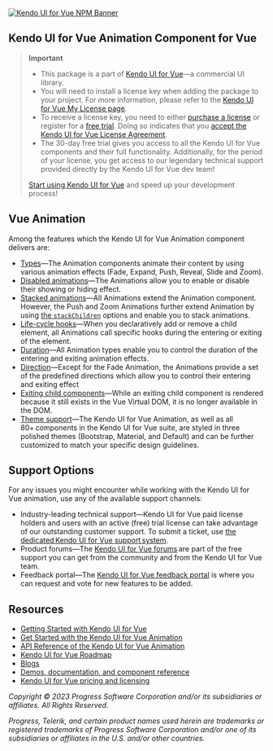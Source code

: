 <a href="https://www.telerik.com/kendo-vue-ui/?utm_medium=referral&utm_source=npm&utm_campaign=kendo-ui-vue-trial-npm-animation&utm_content=banner" target="_blank">
<img src="https://www.telerik.com/kendo-vue-ui/npm-banner.svg" alt="Kendo UI for Vue NPM Banner">
</a>


## Kendo UI for Vue Animation Component for Vue	

> **Important**
> * This package is а part of [Kendo UI for Vue](https://www.telerik.com/kendo-vue-ui/?utm_medium=referral&utm_source=npm&utm_campaign=kendo-ui-vue-trial-npm-animation)&mdash;a commercial UI library.
> * You will need to install a license key when adding the package to your project. For more information, please refer to the [Kendo UI for Vue My License page](https://www.telerik.com/kendo-vue-ui/my-license/?utm_medium=referral&utm_source=npm&utm_campaign=kendo-ui-vue-trial-npm-animation).
> * To receive a license key, you need to either [purchase a license](https://www.telerik.com/purchase/kendo-ui/?utm_medium=referral&utm_source=npm&utm_campaign=kendo-ui-vue-trial-npm-animation) or register for a [free trial](https://www.telerik.com/download-login-v2-kendo-vue-ui?utm_medium=referral&utm_source=npm&utm_campaign=kendo-ui-vue-trial-npm-animation). Doing so indicates that you [accept the Kendo UI for Vue License Agreement](https://www.telerik.com/purchase/license-agreement/kendo-ui?utm_medium=referral&utm_source=npm&utm_campaign=kendo-ui-vue-trial-npm-animation).
> * The 30-day free trial gives you access to all the Kendo UI for Vue components and their full functionality. Additionally, for the period of your license, you get access to our legendary technical support provided directly by the Kendo UI for Vue dev team!
>
> [Start using Kendo UI for Vue](https://www.telerik.com/download-login-v2-kendo-vue-ui?utm_medium=referral&utm_source=npm&utm_campaign=kendo-ui-vue-trial-npm-animation) and speed up your development process!

## Vue Animation	

Among the features which the Kendo UI for Vue Animation component delivers are:	

* [Types](https://www.telerik.com/kendo-vue-ui/components/animation/types/?utm_medium=referral&utm_source=npm&utm_campaign=kendo-ui-vue-trial-npm-animation)&mdash;The Animation components animate their content by using various animation effects (Fade, Expand, Push, Reveal, Slide and Zoom).	
* [Disabled animations](https://www.telerik.com/kendo-vue-ui/components/animation/disabled-state/?utm_medium=referral&utm_source=npm&utm_campaign=kendo-ui-vue-trial-npm-animation)&mdash;The Animations allow you to enable or disable their showing or hiding effect.	
* [Stacked animations](https://www.telerik.com/kendo-vue-ui/components/animation/stacked/?utm_medium=referral&utm_source=npm&utm_campaign=kendo-ui-vue-trial-npm-animation)&mdash;All Animations extend the Animation component. However, the Push and Zoom Animations further extend Animation by using [the `stackChildren`](https://www.telerik.com/kendo-vue-ui/components/animation/api/PushProps/#toc-stackchildren/?utm_medium=referral&utm_source=npm&utm_campaign=kendo-ui-vue-trial-npm-animation) options and enable you to stack animations.	
* [Life-cycle hooks](https://www.telerik.com/kendo-vue-ui/components/animation/hooks/?utm_medium=referral&utm_source=npm&utm_campaign=kendo-ui-vue-trial-npm-animation)&mdash;When you declaratively add or remove a child element, all Animations call specific hooks during the entering or exiting of the element.	
* [Duration](https://www.telerik.com/kendo-vue-ui/components/animation/duration/?utm_medium=referral&utm_source=npm&utm_campaign=kendo-ui-vue-trial-npm-animation)&mdash;All Animation types enable you to control the duration of the entering and exiting animation effects.	
* [Direction](https://www.telerik.com/kendo-vue-ui/components/animation/direction/?utm_medium=referral&utm_source=npm&utm_campaign=kendo-ui-vue-trial-npm-animation)&mdash;Except for the Fade Animation, the Animations provide a set of the predefined directions which allow you to control their entering and exiting effect	
* [Exiting child components](https://www.telerik.com/kendo-vue-ui/components/animation/exiting-components/?utm_medium=referral&utm_source=npm&utm_campaign=kendo-ui-vue-trial-npm-animation)&mdash;While an exiting child component is rendered because it still exists in the Vue Virtual DOM, it is no longer available in the DOM.	
* [Theme support](https://www.telerik.com/kendo-vue-ui/components/styling/?utm_medium=referral&utm_source=npm&utm_campaign=kendo-ui-vue-trial-npm-animation)&mdash;The Kendo UI for Vue Animation, as well as all 80+ components in the Kendo UI for Vue suite, are styled in three polished themes (Bootstrap, Material, and Default) and can be further customized to match your specific design guidelines.	

## Support Options	

For any issues you might encounter while working with the Kendo UI for Vue animation, use any of the available support channels:	

* Industry-leading technical support&mdash;Kendo UI for Vue paid license holders and users with an active (free) trial license can take advantage of our outstanding customer support. To submit a ticket, use [the dedicated Kendo UI for Vue support system](https://www.telerik.com/account/support-tickets?utm_medium=referral&utm_source=npm&utm_campaign=kendo-ui-vue-trial-npm-all).	
* Product forums&mdash;The [Kendo UI for Vue forums](https://www.telerik.com/forums/kendo-ui-vue?utm_medium=referral&utm_source=npm&utm_campaign=kendo-ui-vue-trial-npm-all) are part of the free support you can get from the community and from the Kendo UI for Vue team.	
* Feedback portal&mdash;The [Kendo UI for Vue feedback portal](https://feedback.telerik.com/kendo-vue-ui?utm_medium=referral&utm_source=npm&utm_campaign=kendo-ui-vue-trial-npm-all) is where you can request and vote for new features to be added.	

## Resources	

* [Getting Started with Kendo UI for Vue](https://www.telerik.com/kendo-vue-ui/getting-started/?utm_medium=referral&utm_source=npm&utm_campaign=kendo-ui-vue-trial-npm-animation)	
* [Get Started with the Kendo UI for Vue Аnimation](https://www.telerik.com/kendo-vue-ui/components/animation/?utm_medium=referral&utm_source=npm&utm_campaign=kendo-ui-vue-trial-npm-animation)	
* [API Reference of the Kendo UI for Vue Аnimation](https://www.telerik.com/kendo-vue-ui/components/animation/api/АnimationProps/?utm_medium=referral&utm_source=npm&utm_campaign=kendo-ui-vue-trial-npm-animation)	
* [Kendo UI for Vue Roadmap](https://www.telerik.com/kendo-vue-ui/roadmap/?utm_medium=referral&utm_source=npm&utm_campaign=kendo-ui-vue-trial-npm-animation)	
* [Blogs](https://www.telerik.com/blogs/tag/vue?utm_medium=referral&utm_source=npm&utm_campaign=kendo-ui-vue-trial-npm-animation)	
* [Demos, documentation, and component reference](https://www.telerik.com/kendo-vue-ui/components/?utm_medium=referral&utm_source=npm&utm_campaign=kendo-ui-vue-trial-npm-animation)	
* [Kendo UI for Vue pricing and licensing](https://www.telerik.com/purchase/kendo-ui?utm_medium=referral&utm_source=npm&utm_campaign=kendo-ui-vue-trial-npm-animation)	

*Copyright © 2023 Progress Software Corporation and/or its subsidiaries or affiliates. All Rights Reserved.*	

*Progress, Telerik, and certain product names used herein are trademarks or registered trademarks of Progress Software Corporation and/or one of its subsidiaries or affiliates in the U.S. and/or other countries.*

